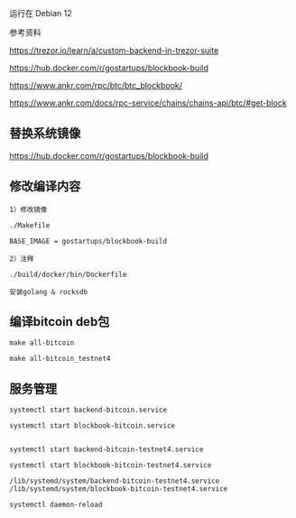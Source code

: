 
运行在 Debian 12

参考资料

https://trezor.io/learn/a/custom-backend-in-trezor-suite

https://hub.docker.com/r/gostartups/blockbook-build

https://www.ankr.com/rpc/btc/btc_blockbook/

https://www.ankr.com/docs/rpc-service/chains/chains-api/btc/#get-block

## 替换系统镜像

https://hub.docker.com/r/gostartups/blockbook-build

## 修改编译内容

```
1）修改镜像

./Makefile

BASE_IMAGE = gostartups/blockbook-build

2）注释

./build/docker/bin/Dockerfile

安装golang & rocksdb
```

## 编译bitcoin deb包

```
make all-bitcoin

make all-bitcoin_testnet4
```

## 服务管理

```
systemctl start backend-bitcoin.service

systemctl start blockbook-bitcoin.service


systemctl start backend-bitcoin-testnet4.service

systemctl start blockbook-bitcoin-testnet4.service
````

```
/lib/systemd/system/backend-bitcoin-testnet4.service
/lib/systemd/system/blockbook-bitcoin-testnet4.service

systemctl daemon-reload
```

